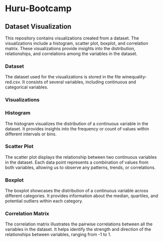 # Huru-Bootcamp

## Dataset Visualization
This repository contains visualizations created from a dataset. The visualizations include a histogram, scatter plot, boxplot, and correlation matrix. These visualizations provide insights into the distribution, relationships, and correlations among the variables in the dataset.
### Dataset
The dataset used for the visualizations is stored in the file winequality-red.csv. It consists of several variables, including continuous and categorical variables.

### Visualizations
### Histogram
The histogram visualizes the distribution of a continuous variable in the dataset. It provides insights into the frequency or count of values within different intervals or bins.


### Scatter Plot
 The scatter plot displays the relationship between two continuous variables in the dataset. Each data point represents a combination of values from both variables, allowing us to observe any patterns, trends, or correlations.

###  Boxplot
The boxplot showcases the distribution of a continuous variable across different categories. It provides information about the median, quartiles, and potential outliers within each category.


###  Correlation Matrix
The correlation matrix illustrates the pairwise correlations between all the variables in the dataset. It helps identify the strength and direction of the relationships between variables, ranging from -1 to 1.
